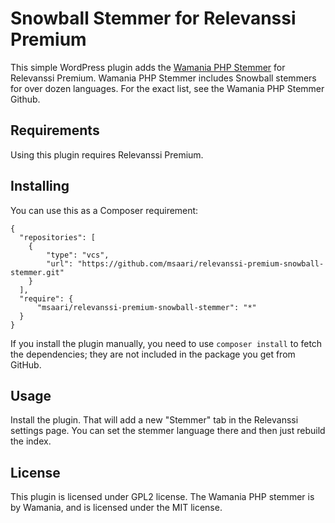 # Snowball Stemmer for Relevanssi Premium

This simple WordPress plugin adds the [Wamania PHP Stemmer](https://github.com/wamania/php-stemmer) for Relevanssi Premium. Wamania PHP Stemmer includes Snowball stemmers for over dozen languages. For the exact list, see the Wamania PHP Stemmer Github.

## Requirements

Using this plugin requires Relevanssi Premium.

## Installing

You can use this as a Composer requirement:

```
{
  "repositories": [
    {
        "type": "vcs",
        "url": "https://github.com/msaari/relevanssi-premium-snowball-stemmer.git"
    }
  ],
  "require": {
      "msaari/relevanssi-premium-snowball-stemmer": "*"
  }
}
```

If you install the plugin manually, you need to use `composer install` to fetch the dependencies; they are not included in the package you get from GitHub.

## Usage

Install the plugin. That will add a new "Stemmer" tab in the Relevanssi settings page. You can set the stemmer language there and then just rebuild the index.

## License

This plugin is licensed under GPL2 license. The Wamania PHP stemmer is by Wamania, and is licensed under the MIT license.